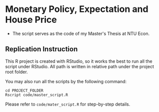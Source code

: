 # Monetary Policy, Expectation and House Price

* The script serves as the code of my Master's Thesis at NTU Econ. 


## Replication Instruction

This R project is created with RStudio, so it works the best to run all the script under RStudio. All path is written in relative path under the project root folder.

You may also run all the scripts by the following command:
```shell
cd PROJECT_FOLDER
Rscript code/master_script.R
```

Please refer to `code/mater_script.R` for step-by-step details. 

